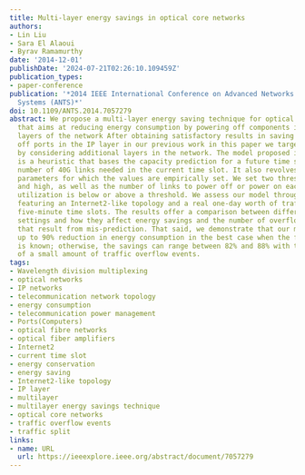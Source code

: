 ```yaml
---
title: Multi-layer energy savings in optical core networks
authors:
- Lin Liu
- Sara El Alaoui
- Byrav Ramamurthy
date: '2014-12-01'
publishDate: '2024-07-21T02:26:10.109459Z'
publication_types:
- paper-conference
publication: '*2014 IEEE International Conference on Advanced Networks and Telecommuncations
  Systems (ANTS)*'
doi: 10.1109/ANTS.2014.7057279
abstract: We propose a multi-layer energy saving technique for optical core networks
  that aims at reducing energy consumption by powering off components in different
  layers of the network After obtaining satisfactory results in saving energy by powering
  off ports in the IP layer in our previous work in this paper we target more savings
  by considering additional layers in the network. The model proposed in this paper
  is a heuristic that bases the capacity prediction for a future time slot on the
  number of 40G links needed in the current time slot. It also revolves around four
  parameters for which the values are empirically set. We set two thresholds, low
  and high, as well as the number of links to power off or power on each time the
  utilization is below or above a threshold. We assess our model through experiments
  featuring an Internet2-like topology and a real one-day worth of traffic split into
  five-minute time slots. The results offer a comparison between different parameters
  settings and how they affect energy savings and the number of overflows in the network
  that result from mis-prediction. That said, we demonstrate that our model can achieve
  up to 90% reduction in energy consumption in the best case when the future traffic
  is known; otherwise, the savings can range between 82% and 88% with the occurrence
  of a small amount of traffic overflow events.
tags:
- Wavelength division multiplexing
- optical networks
- IP networks
- telecommunication network topology
- energy consumption
- telecommunication power management
- Ports(Computers)
- optical fibre networks
- optical fiber amplifiers
- Internet2
- current time slot
- energy conservation
- energy saving
- Internet2-like topology
- IP layer
- multilayer
- multilayer energy savings technique
- optical core networks
- traffic overflow events
- traffic split
links:
- name: URL
  url: https://ieeexplore.ieee.org/abstract/document/7057279
---
```

